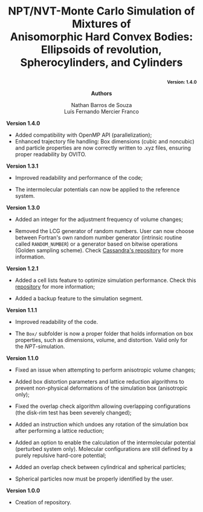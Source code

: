 # <p align="center">NPT/NVT-Monte Carlo Simulation of Mixtures of <br>Anisomorphic Hard Convex Bodies: <br>Ellipsoids of revolution, Spherocylinders, and Cylinders</p>
<p align="right"><b><sub>Version: 1.4.0</sub></b></p>

<p align="center"><b>Authors</b></p>
<p align="center">
Nathan Barros de Souza<br>
Luís Fernando Mercier Franco<br></p>

**Version 1.4.0**

- Added compatibility with OpenMP API (parallelization);
- Enhanced trajectory file handling: Box dimensions (cubic and noncubic) and particle properties are now correctly written to .xyz files, ensuring proper readability by OVITO.

**Version 1.3.1**

- Improved readability and performance of the code;

- The intermolecular potentials can now be applied to the reference system.

**Version 1.3.0**

- Added an integer for the adjustment frequency of volume changes;

- Removed the LCG generator of random numbers. User can now choose between Fortran's own random number generator (intrinsic routine called <code>RANDOM_NUMBER</code>) or a generator based on bitwise operations (Golden sampling scheme). Check <a href="https://github.com/MaginnGroup/Cassandra/blob/master/Src/random_generators.f90">Cassandra's repository</a> for more information.

**Version 1.2.1**

- Added a cell lists feature to optimize simulation performance. Check this <a href="https://github.com/Allen-Tildesley/examples/blob/master/link_list_module.f90">repository</a> for more information;

- Added a backup feature to the simulation segment.

**Version 1.1.1**

- Improved readability of the code.

- The <code>Box/</code> subfolder is now a proper folder that holds information on box properties, such as dimensions, volume, and distortion. Valid only for the <i>NPT</i>-simulation. 

**Version 1.1.0**

- Fixed an issue when attempting to perform anisotropic volume changes;

- Added box distortion parameters and lattice reduction algorithms to prevent non-physical deformations of the simulation box (anisotropic only);

- Fixed the overlap check algorithm allowing overlapping configurations (the disk-rim test has been severely changed);

- Added an instruction which undoes any rotation of the simulation box after performing a lattice reduction;

- Added an option to enable the calculation of the intermolecular potential (perturbed system only). Molecular configurations are still defined by a purely repulsive hard-core potential;

- Added an overlap check between cylindrical and spherical particles;

- Spherical particles now must be properly identified by the user.

**Version 1.0.0**

- Creation of repository.
